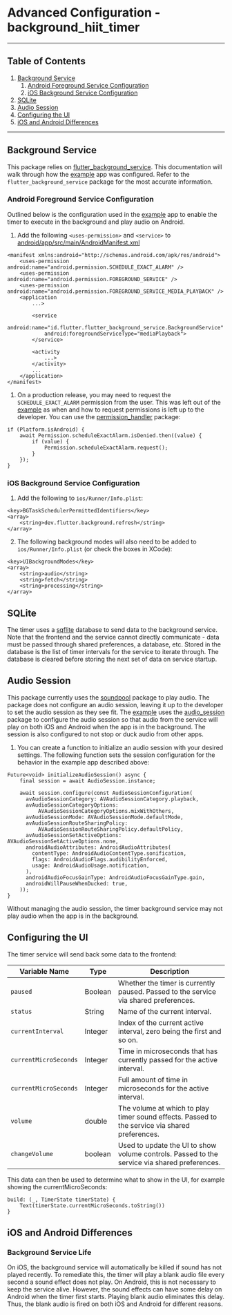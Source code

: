 # Advanced Configuration - background_hiit_timer

---

## Table of Contents
1. [Background Service](#background-service)
    1. [Android Foreground Service Configuration](#Android-Foreground-Service-Configuration)
    1. [iOS Background Service Configuration](#iOS-Background-Service-Configuration)
1. [SQLite](#sqflite)
1. [Audio Session](#audio-session)
1. [Configuring the UI](#configuring-the-ui)
1. [iOS and Android Differences](#ios-and-android-differences)

---

## Background Service

This package relies on [flutter_background_service](https://pub.dev/packages/flutter_background_service). This documentation will walk through how the [example](example) app was configured. Refer to the `flutter_background_service` package for the most accurate information.

### Android Foreground Service Configuration

Outlined below is the configuration used in the [example](example) app to enable the timer to execute in the background and play audio on Android.

1. Add the following `<uses-permission>` and `<service>` to [android/app/src/main/AndroidManifest.xml](android/app/src/main/AndroidManifest.xml)

```
<manifest xmlns:android="http://schemas.android.com/apk/res/android">
    <uses-permission android:name="android.permission.SCHEDULE_EXACT_ALARM" />
    <uses-permission android:name="android.permission.FOREGROUND_SERVICE" />
    <uses-permission android:name="android.permission.FOREGROUND_SERVICE_MEDIA_PLAYBACK" />
    <application
        ...>

        <service
            android:name="id.flutter.flutter_background_service.BackgroundService"
            android:foregroundServiceType="mediaPlayback">
        </service>

        <activity
            ...>
        </activity>
        ...
    </application>
</manifest>
```

1. On a production release, you may need to request the `SCHEDULE_EXACT_ALARM` permission from the user. This was left out of the [example](example) as when and how to request permissions is left up to the developer. You can use the [permission_handler](https://pub.dev/packages/permission_handler) package:

```
if (Platform.isAndroid) {
    await Permission.scheduleExactAlarm.isDenied.then((value) {
        if (value) {
            Permission.scheduleExactAlarm.request();
        }
    });
}
```

### iOS Background Service Configuration

1. Add the following to `ios/Runner/Info.plist`:

```
<key>BGTaskSchedulerPermittedIdentifiers</key>
<array>
    <string>dev.flutter.background.refresh</string>
</array>
```

2. The following background modes will also need to be added to `ios/Runner/Info.plist` (or check the boxes in XCode):

```
<key>UIBackgroundModes</key>
<array>
    <string>audio</string>
    <string>fetch</string>
    <string>processing</string>
</array>
```

## SQLite

The timer uses a [sqflite](https://pub.dev/packages/sqflite) database to send data to the background service. Note that the frontend and the service cannot directly communicate - data must be passed through shared preferences, a database, etc. Stored in the database is the list of timer intervals for the service to iterate through. The database is cleared before storing the next set of data on service startup.

## Audio Session

This package currently uses the [soundpool](https://pub.dev/packages/soundpool) package to play audio. The package does not configure an audio session, leaving it up to the developer to set the audio session as they see fit. The [example](example) uses the [audio_session](https://pub.dev/packages/audio_session) package to configure the audio session so that audio from the service will play on both iOS and Android when the app is in the background. The session is also configured to not stop or duck audio from other apps.

1. You can create a function to initialize an audio session with your desired settings. The following function sets the session configuration for the behavior in the example app described above:

```
Future<void> initializeAudioSession() async {
    final session = await AudioSession.instance;

    await session.configure(const AudioSessionConfiguration(
      avAudioSessionCategory: AVAudioSessionCategory.playback,
      avAudioSessionCategoryOptions:
          AVAudioSessionCategoryOptions.mixWithOthers,
      avAudioSessionMode: AVAudioSessionMode.defaultMode,
      avAudioSessionRouteSharingPolicy:
          AVAudioSessionRouteSharingPolicy.defaultPolicy,
      avAudioSessionSetActiveOptions: AVAudioSessionSetActiveOptions.none,
      androidAudioAttributes: AndroidAudioAttributes(
        contentType: AndroidAudioContentType.sonification,
        flags: AndroidAudioFlags.audibilityEnforced,
        usage: AndroidAudioUsage.notification,
      ),
      androidAudioFocusGainType: AndroidAudioFocusGainType.gain,
      androidWillPauseWhenDucked: true,
    ));
}
```

Without managing the audio session, the timer background service may not play audio when the app is in the background.

## Configuring the UI

The timer service will send back some data to the frontend:

| Variable Name | Type     | Description                                     |
|---------------|----------|-------------------------------------------------|
| `paused`     | Boolean  | Whether the timer is currently paused. Passed to the service via shared preferences. |
| `status`   | String  | Name of the current interval.         |
| `currentInterval`    | Integer   | Index of the current active interval, zero being the first and so on. |
| `currentMicroSeconds`  | Integer  | Time in microseconds that has currently passed for the active interval. |
| `currentMicroSeconds`  | Integer  | Full amount of time in microseconds for the active interval. |
| `volume`    | double   | The volume at which to play timer sound effects. Passed to the service via shared preferences. |
| `changeVolume`    | boolean   | Used to update the UI to show volume controls. Passed to the service via shared preferences. |

This data can then be used to determine what to show in the UI, for example showing the currentMicroSeconds:

```
build: (_, TimerState timerState) {
    Text(timerState.currentMicroSeconds.toString())
}
```

## iOS and Android Differences

### Background Service Life

On iOS, the background service will automatically be killed if sound has not played recently. To remediate this, the timer will play a blank audio file every second a sound effect does not play. On Android, this is not necessary to keep the service alive. However, the sound effects can have some delay on Android when the timer first starts. Playing blank audio eliminates this delay. Thus, the blank audio is fired on both iOS and Android for different reasons.